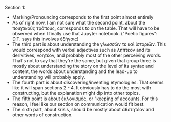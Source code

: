 Section 1:
* Marking/Pronouncing corresponds to the first point almost entirely
* As of right now, I am not sure what the second point, about the ποιητικοὺς τρόπους, corresponds to on the table. That will have to be observed when I finally use that Jupyter notebook. ("Poetic figures": D.T. says this involves ἐξήγσις)
* The third part is about understanding the γλωσσῶν τε καὶ ἱστοριῶν. This would correspond with verbal adjectives such as ληπτέον and its derivitives, νοητέον, and probably most of the other perceiving words. That's not to say that they're the same, but given that group three is mostly about understanding the story on the level of its syntax and content, the words about understanding and the lead-up to understanding will probably apply.
* The fourth part is about discovering/inventing etymologies. That seems like it will span sections 2 - 4. It obviously has to do the most with constructing, but the explanation might dip into other topics.
* The fifth point is about ἐκλογισμός, or "keeping of accounts. For this reason, I feel like our section on communication would fit best.
* The sixth part, about krisis, should be mostly about ἀθετητέον and other words of construction.
